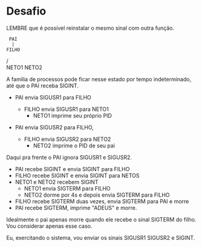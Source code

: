 # Desafio

LEMBRE que é possível reinstalar o mesmo sinal com outra função.

     PAI
      |
    FILHO
   /     \
NETO1   NETO2

A família de processos pode ficar nesse estado por tempo indeterminado,
até que o PAI receba SIGINT.
- PAI envia SIGUSR1 para FILHO
  - FILHO envia SIGUSR1 para NETO1
    - NETO1 imprime seu próprio PID

- PAI envia SIGUSR2 para FILHO, 
  - FILHO envia SIGUSR2 para NETO2
    - NETO2 imprime o PID de seu pai

Daqui pra frente o PAI ignora SIGUSR1 e SIGUSR2.

- PAI recebe SIGINT e envia SIGINT para FILHO
- FILHO recebe SIGINT e envia SIGINT para NETOS
- NETO1 e NETO2 recebem SIGINT
  - NETO1 envia SIGTERM para FILHO
  - NETO2 dorme por 4s e depois envia SIGTERM para FILHO
- FILHO recebe SIGTERM duas vezes, envia SIGTERM para PAI e morre
- PAI recebe SIGTERM, imprime "ADEUS" e morre.

Idealmente o pai apenas morre quando ele recebe o sinal SIGTERM do 
filho. Vou considerar apenas esse caso.

Eu, exercitando o sistema, vou enviar os sinais SIGUSR1 SIGUSR2 e SIGINT.
